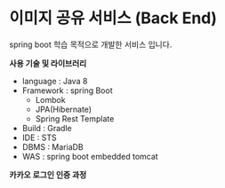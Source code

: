 # 이미지 공유 서비스 (Back End)

spring boot 학습 목적으로 개발한 서비스 입니다.



**사용 기술 및 라이브러리**

- language : Java 8
- Framework : spring Boot
  - Lombok
  - JPA(Hibernate)
  - Spring Rest Template
- Build : Gradle
- IDE : STS
- DBMS : MariaDB
- WAS : spring boot embedded tomcat



**카카오 로그인 인증 과정**

